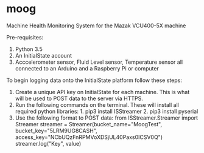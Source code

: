 # moog
Machine Health Monitoring System
for the Mazak VCU400-5X machine

Pre-requisites:

1. Python 3.5
2. An InitialState account
3. Acccelerometer sensor, Fluid Level sensor, Temperature sensor all connected to an Arduino and a Raspberry Pi or computer

To begin logging data onto the InitialState platform follow these steps:

1. Create a unique API key on InitialState for each machine. This is what will be used to POST data to the server via HTTPS.
2. Run the following commands on the terminal. These will install all required python libraries:
        1. pip3 install ISStreamer
        2. pip3 install pyserial
3. Use the following format to POST data:
        from ISStreamer.Streamer import Streamer
        streamer = Streamer(bucket_name="MoogTest", bucket_key="5LRM9UG8CASH",
                    access_key="NCbUQzFnRPMVoXDSjUL40Paxs0ICSV0Q")
        streamer.log("Key", value)
       
